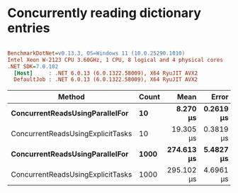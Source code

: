 # Concurrently reading dictionary entries

``` ini

BenchmarkDotNet=v0.13.3, OS=Windows 11 (10.0.25290.1010)
Intel Xeon W-2123 CPU 3.60GHz, 1 CPU, 8 logical and 4 physical cores
.NET SDK=7.0.102
  [Host]     : .NET 6.0.13 (6.0.1322.58009), X64 RyuJIT AVX2
  DefaultJob : .NET 6.0.13 (6.0.1322.58009), X64 RyuJIT AVX2


```
|                            Method | Count |       Mean |     Error |    StdDev |    Gen0 |   Gen1 | Allocated |
|---------------------------------- |------ |-----------:|----------:|----------:|--------:|-------:|----------:|
|   **ConcurrentReadsUsingParallelFor** |    **10** |   **8.270 μs** | **0.2619 μs** | **0.7555 μs** |  **0.5035** |      **-** |   **2.11 KB** |
| ConcurrentReadsUsingExplicitTasks |    10 |  19.305 μs | 0.3819 μs | 0.9650 μs |  0.4578 |      - |      2 KB |
|   **ConcurrentReadsUsingParallelFor** |  **1000** | **274.613 μs** | **5.4827 μs** | **9.0082 μs** |  **0.4883** |      **-** |      **3 KB** |
| ConcurrentReadsUsingExplicitTasks |  1000 | 295.102 μs | 4.6961 μs | 4.1630 μs | 40.5273 | 6.3477 | 172.15 KB |
